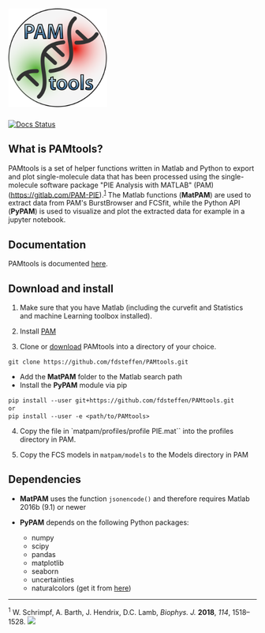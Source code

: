 # <img src="docs/source/_static/PAMtools_logo.png" width="200">   

[![Docs Status](https://github.com/fdsteffen/PAMtools/workflows/PAMtools%20docs/badge.svg)](https://github.com/fdsteffen/PAMtools/actions)

What is PAMtools?
-----------------

PAMtools is a set of helper functions written in Matlab and Python to export and plot single-molecule data that has been processed using the single-molecule software package "PIE Analysis with MATLAB" (PAM) (https://gitlab.com/PAM-PIE).<sup>[1](#pymol)</sup> The Matlab functions (**MatPAM**) are used to extract data from PAM's BurstBrowser and FCSfit, while the Python API (**PyPAM**) is used to visualize and plot the extracted data for example in a jupyter notebook.

Documentation
-------------

PAMtools is documented [here](https://fdsteffen.github.io/PAMtools/).


Download and install
--------------------

1. Make sure that you have Matlab (including the curvefit and Statistics and machine Learning toolbox installed).

2. Install [PAM](https://gitlab.com/PAM-PIE/PAM)

3. Clone or [download](https://github.com/fdsteffen/PAMtools/archive/master.zip) PAMtools into a directory of your choice.
```
git clone https://github.com/fdsteffen/PAMtools.git
```

- Add the **MatPAM** folder to the Matlab search path
- Install the **PyPAM** module via pip
```
pip install --user git+https://github.com/fdsteffen/PAMtools.git
or
pip install --user -e <path/to/PAMtools>
```

4. Copy the file in `matpam/profiles/profile PIE.mat`` into the profiles directory in PAM.

5. Copy the FCS models in `matpam/models` to the Models directory in PAM

Dependencies
------------

- **MatPAM** uses the function `jsonencode()` and therefore requires Matlab 2016b (9.1) or newer

- **PyPAM** depends on the following Python packages:

    - numpy
    - scipy
    - pandas
    - matplotlib
    - seaborn
    - uncertainties
    - naturalcolors (get it from [here](https://github.com/fdsteffen/naturalcolors.git))

---
<sup><a name="pymol">1</a></sup> W. Schrimpf, A. Barth, J. Hendrix, D.C. Lamb, *Biophys. J.* **2018**, *114*, 1518–1528. [![](https://img.shields.io/badge/DOI-10.1016/j.bpj.2018.02.035-blue.svg)](https://doi.org/10.1016/j.bpj.2018.02.035)
